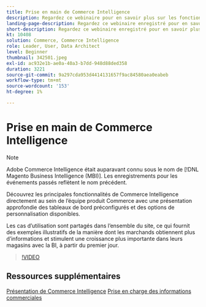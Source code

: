 ```yaml
---
title: Prise en main de Commerce Intelligence
description: Regardez ce webinaire pour en savoir plus sur les fonctionnalités de base de Commerce Intelligence pour votre boutique Adobe Commerce ou Magento Open Source.
landing-page-description: Regardez ce webinaire enregistré pour en savoir plus sur les fonctionnalités de base de Commerce Intelligence pour votre boutique Adobe Commerce ou Magento Open Source.
short-description: Regardez ce webinaire enregistré pour en savoir plus sur les fonctionnalités de base de Commerce Intelligence pour votre boutique Adobe Commerce ou Magento Open Source.
kt: 10408
solution: Commerce, Commerce Intelligence
role: Leader, User, Data Architect
level: Beginner
thumbnail: 342501.jpeg
exl-id: ac932e1b-ae0a-40a3-b7dd-948d88ded358
duration: 3221
source-git-commit: 9a297cda953d4414131657f9ac84580aea0eabeb
workflow-type: tm+mt
source-wordcount: '153'
ht-degree: 1%

---
```


# Prise en main de Commerce Intelligence

>[!NOTE]
>
>Adobe Commerce Intelligence était auparavant connu sous le nom de [!DNL Magento Business Intelligence (MBI)]. Les enregistrements pour les événements passés reflètent le nom précédent.

Découvrez les principales fonctionnalités de Commerce Intelligence directement au sein de l’équipe produit Commerce avec une présentation approfondie des tableaux de bord préconfigurés et des options de personnalisation disponibles.

Les cas d’utilisation sont partagés dans l’ensemble du site, ce qui fournit des exemples illustratifs de la manière dont les marchands obtiennent plus d’informations et stimulent une croissance plus importante dans leurs magasins avec la BI, à partir du premier jour.

>[!VIDEO](https://video.tv.adobe.com/v/3425736?quality=12&learn=on)

## Ressources supplémentaires

[Présentation de Commerce Intelligence](https://experienceleague.adobe.com/docs/commerce-business-intelligence/mbi/getting-started.html)
[Prise en charge des informations commerciales](https://experienceleague.adobe.com/docs/commerce-knowledge-base/kb/troubleshooting/miscellaneous/mbi-service-policies.html)
